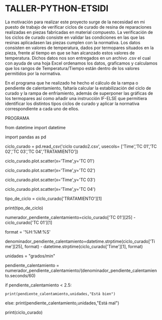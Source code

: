 # TALLER-PYTHON-ETSIDI
La motivación para realizar este proyecto surge de la necesidad en mi puesto de trabajo de verificar ciclos de curado de resina de 
reparaciones realizadas en piezas fabricadas en material compuesto. La verificación de los ciclos de curado consiste en validar las condiciones en las que las resinas aplicadasen las piezas cumplen con la normativa. Los datos consisten en valores de temperatura, dados por termopares situados en la pieza, frente al tiempo en que se han alcanzado estos valores de temperatura.
Dichos datos nos son entregados en un archivo .csv el cual con ayuda de una hoja Excel ordenamos los datos, graficamos y calculamos que los rangos de Temperatura/Tiempo están 
dentro de los valores permitidos por la normativa. 

En el programa que he realizado he hecho el cálculo de la rampa o pendiente de calentamiento, faltaría calcular la estabilización del ciclo de curado y la rampa de enfriamiento, además de superponer las gráficas de los termopares así como añadir una instrucción IF-ELSE que permitiera identificar los distintos tipos ciclos de curado y aplicar la normativa correspondiente a cada uno de ellos.

PROGRAMA


from datetime import datetime

import pandas as pd

ciclo_curado = pd.read_csv('ciclo curado2.csv', usecols= ['Time','TC 01','TC 02','TC 03','TC 04','TRATAMIENTO'])

ciclo_curado.plot.scatter(x='Time',y='TC 01')

ciclo_curado.plot.scatter(x='Time',y='TC 02')

ciclo_curado.plot.scatter(x='Time',y='TC 03')

ciclo_curado.plot.scatter(x='Time',y='TC 04')

tipo_de_ciclo = ciclo_curado['TRATAMIENTO'][1]

print(tipo_de_ciclo)

numerador_pendiente_calentamiento=ciclo_curado['TC 01'][25] - ciclo_curado['TC 01'][1]

format = '%H:%M:%S'

denominador_pendiente_calentamiento=datetime.strptime(ciclo_curado['Time'][25], format) - datetime.strptime(ciclo_curado['Time'][1], format)

unidades = "grados/min"

pendiente_calentamiento = numerador_pendiente_calentamiento/(denominador_pendiente_calentamiento.seconds/60)

if pendiente_calentamiento < 2.5:

    print(pendiente_calentamiento,unidades,"Está bien")
    
else:
    print(pendiente_calentamiento,unidades,"Está mal")
    
print(ciclo_curado)
